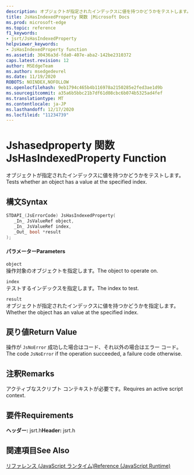 ```yaml
---
description: オブジェクトが指定されたインデックスに値を持つかどうかをテストします。
title: JsHasIndexedProperty 関数 |Microsoft Docs
ms.prod: microsoft-edge
ms.topic: reference
f1_keywords:
- jsrt/JsHasIndexedProperty
helpviewer_keywords:
- JsHasIndexedProperty function
ms.assetid: 30436a3d-fda0-407e-aba2-142be2310372
caps.latest.revision: 12
author: MSEdgeTeam
ms.author: msedgedevrel
ms.date: 11/19/2020
ROBOTS: NOINDEX,NOFOLLOW
ms.openlocfilehash: 9eb1794c465b4b116978a2150285e2fed3ae1d9b
ms.sourcegitcommit: a35a6b5bbc21b7df61d08cbc6b074b5325ad4fef
ms.translationtype: MT
ms.contentlocale: ja-JP
ms.lasthandoff: 12/17/2020
ms.locfileid: "11234739"
---
```

# <span data-ttu-id="ece90-103">Jshasedproperty 関数</span><span class="sxs-lookup"><span data-stu-id="ece90-103">JsHasIndexedProperty Function</span></span>

<span data-ttu-id="ece90-104">オブジェクトが指定されたインデックスに値を持つかどうかをテストします。</span><span class="sxs-lookup"><span data-stu-id="ece90-104">Tests whether an object has a value at the specified index.</span></span>  
  
## <span data-ttu-id="ece90-105">構文</span><span class="sxs-lookup"><span data-stu-id="ece90-105">Syntax</span></span>  
  
```cpp  
STDAPI_(JsErrorCode) JsHasIndexedProperty(  
   _In_ JsValueRef object,  
   _In_ JsValueRef index,  
   _Out_ bool *result  
);  
```  
  
#### <span data-ttu-id="ece90-106">パラメーター</span><span class="sxs-lookup"><span data-stu-id="ece90-106">Parameters</span></span>  
 `object`  
 <span data-ttu-id="ece90-107">操作対象のオブジェクトを指定します。</span><span class="sxs-lookup"><span data-stu-id="ece90-107">The object to operate on.</span></span>  
  
 `index`  
 <span data-ttu-id="ece90-108">テストするインデックスを指定します。</span><span class="sxs-lookup"><span data-stu-id="ece90-108">The index to test.</span></span>  
  
 `result`  
 <span data-ttu-id="ece90-109">オブジェクトが指定されたインデックスに値を持つかどうかを指定します。</span><span class="sxs-lookup"><span data-stu-id="ece90-109">Whether the object has an value at the specified index.</span></span>  
  
## <span data-ttu-id="ece90-110">戻り値</span><span class="sxs-lookup"><span data-stu-id="ece90-110">Return Value</span></span>  
 <span data-ttu-id="ece90-111">操作が `JsNoError` 成功した場合はコード、それ以外の場合はエラー コード。</span><span class="sxs-lookup"><span data-stu-id="ece90-111">The code `JsNoError` if the operation succeeded, a failure code otherwise.</span></span>  
  
## <span data-ttu-id="ece90-112">注釈</span><span class="sxs-lookup"><span data-stu-id="ece90-112">Remarks</span></span>  
 <span data-ttu-id="ece90-113">アクティブなスクリプト コンテキストが必要です。</span><span class="sxs-lookup"><span data-stu-id="ece90-113">Requires an active script context.</span></span>  
  
## <span data-ttu-id="ece90-114">要件</span><span class="sxs-lookup"><span data-stu-id="ece90-114">Requirements</span></span>  
 <span data-ttu-id="ece90-115">**ヘッダー:** jsrt.h</span><span class="sxs-lookup"><span data-stu-id="ece90-115">**Header:** jsrt.h</span></span>  
  
## <span data-ttu-id="ece90-116">関連項目</span><span class="sxs-lookup"><span data-stu-id="ece90-116">See Also</span></span>  
 [<span data-ttu-id="ece90-117">リファレンス (JavaScript ランタイム)</span><span class="sxs-lookup"><span data-stu-id="ece90-117">Reference (JavaScript Runtime)</span></span>](../chakra-hosting/reference-javascript-runtime.md)
